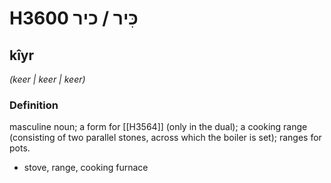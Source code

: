 # H3600 כִּיר / כיר

## kîyr

_(keer | keer | keer)_

### Definition

masculine noun; a form for [[H3564]] (only in the dual); a cooking range (consisting of two parallel stones, across which the boiler is set); ranges for pots.

- stove, range, cooking furnace
